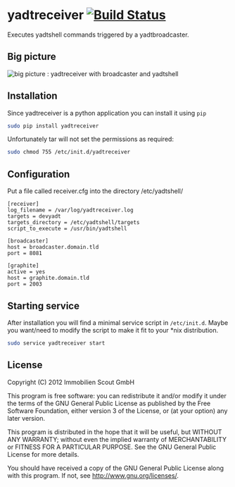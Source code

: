 # yadtreceiver [![Build Status](https://secure.travis-ci.org/yadt/yadtreceiver.png?branch=master)](http://travis-ci.org/yadt/yadtreceiver)

Executes yadtshell commands triggered by a yadtbroadcaster.

## Big picture
![big picture : yadtreceiver with broadcaster and yadtshell](https://raw.github.com/yadt/yadtreceiver/master/bigpicture.png)

## Installation

Since yadtreceiver is a python application you can install it using `pip`

```bash
sudo pip install yadtreceiver
```

Unfortunately tar will not set the permissions as required:

```bash
sudo chmod 755 /etc/init.d/yadtreceiver
```
## Configuration

Put a file called receiver.cfg into the directory /etc/yadtshell/

```
[receiver]
log_filename = /var/log/yadtreceiver.log
targets = devyadt
targets_directory = /etc/yadtshell/targets
script_to_execute = /usr/bin/yadtshell

[broadcaster]
host = broadcaster.domain.tld
port = 8081

[graphite]
active = yes
host = graphite.domain.tld
port = 2003
```

## Starting service

After installation you will find a minimal service script in `/etc/init.d`.
Maybe you want/need to modify the script to make it fit to your *nix
distribution.

```bash
sudo service yadtreceiver start
```

## License

Copyright (C) 2012 Immobilien Scout GmbH

This program is free software: you can redistribute it and/or modify
it under the terms of the GNU General Public License as published by
the Free Software Foundation, either version 3 of the License, or
(at your option) any later version.


This program is distributed in the hope that it will be useful,
but WITHOUT ANY WARRANTY; without even the implied warranty of
MERCHANTABILITY or FITNESS FOR A PARTICULAR PURPOSE.  See the
GNU General Public License for more details.


You should have received a copy of the GNU General Public License
along with this program.  If not, see <http://www.gnu.org/licenses/>.
